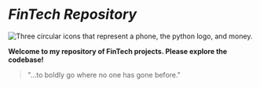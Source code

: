 # *FinTech Repository*

![Three circular icons that represent a phone, the python logo, and money.](images/fintech.png)

**Welcome to my repository of FinTech projects. Please explore the codebase!**

> "...to boldly go where no one has gone before."
